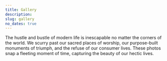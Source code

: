 ```yaml
---
title: Gallery
description: 
slug: gallery
no_dates: true
---
```


The hustle and bustle of modern life is inescapable no matter the corners of the world. We scurry past our sacred places of worship, our purpose-built monuments of triumph, and the refuse of our consumer lives. These photos snap a fleeting moment of time, capturing the beauty of our hectic lives.